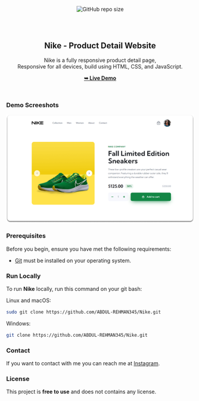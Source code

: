<div align="center">
  
  ![GitHub repo size](https://img.shields.io/github/repo-size/codewithsadee/nike)
 

  <br />
  <br />

  <h2 align="center">Nike - Product Detail Website</h2>

  Nike is a fully responsive product detail page, <br />Responsive for all devices, build using HTML, CSS, and JavaScript.

  <a href=""><strong>➥ Live Demo</strong></a>

</div>

<br />

### Demo Screeshots

![Nike Desktop Demo](./readme-images/desktop.png "Desktop Demo")

### Prerequisites

Before you begin, ensure you have met the following requirements:

* [Git](https://git-scm.com/downloads "Download Git") must be installed on your operating system.

### Run Locally

To run **Nike** locally, run this command on your git bash:

Linux and macOS:

```bash
sudo git clone https://github.com/ABDUL-REHMAN345/Nike.git
```

Windows:

```bash
git clone https://github.com/ABDUL-REHMAN345/Nike.git
```

### Contact

If you want to contact with me you can reach me at [Instagram](https://www.instagram.com/coder_life98/).

### License

This project is **free to use** and does not contains any license.
